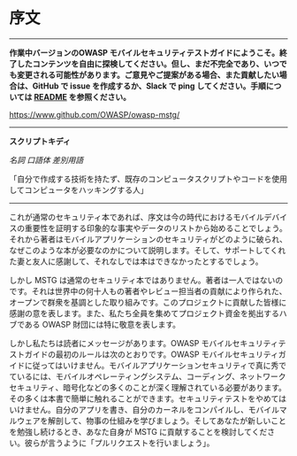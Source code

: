 # 序文

---

**作業中バージョンのOWASP モバイルセキュリティテストガイドにようこそ。終了したコンテンツを自由に探検してください。但し、まだ不完全であり、いつでも変更される可能性があります。ご意見やご提案がある場合、また貢献したい場合は、GitHub で issue を作成するか、Slack で ping してください。手順については [README](https://github.com/OWASP/owasp-mstg/blob/master/README.md) を参照ください。**

https://www.github.com/OWASP/owasp-mstg/

---

**スクリプトキディ**

*名詞 口語体 差別用語*

「自分で作成する技術を持たず、既存のコンピュータスクリプトやコードを使用してコンピュータをハッキングする人」

---

これが通常のセキュリティ本であれば、序文は今の時代におけるモバイルデバイスの重要性を証明する印象的な事実やデータのリストから始めることでしょう。それから著者はモバイルアプリケーションのセキュリティがどのように破られ、なぜこのような本が必要なのかについて説明します。そして、サポートしてくれた妻と友人に感謝して、それなしでは本はできなかったとするでしょう。

しかし MSTG は通常のセキュリティ本ではありません。著者は一人ではないのです。それは世界中の何十人もの著者やレビュー担当者の貢献により作られた、オープンで群衆を基調とした取り組みです。このプロジェクトに貢献した皆様に感謝の意を表します。また、私たち全員を集めてプロジェクト資金を拠出するハブである OWASP 財団には特に敬意を表します。

しかし私たちは読者にメッセージがあります。OWASP モバイルセキュリティテストガイドの最初のルールは次のとおりです。OWASP モバイルセキュリティガイドに従ってはいけません。モバイルアプリケーションセキュリティで真に秀でているには、モバイルオペレーティングシステム、コーディング、ネットワークセキュリティ、暗号化などの多くのことが深く理解されている必要があります。その多くは本書で簡単に触れることができます。セキュリティテストをやめてはいけません。自分のアプリを書き、自分のカーネルをコンパイルし、モバイルマルウェアを解剖して、物事の仕組みを学びましょう。そしてあなたが新しいことを勉強し続けるとき、あなた自身が MSTG に貢献することを検討してください。彼らが言うように「プルリクエストを行いましょう」。
